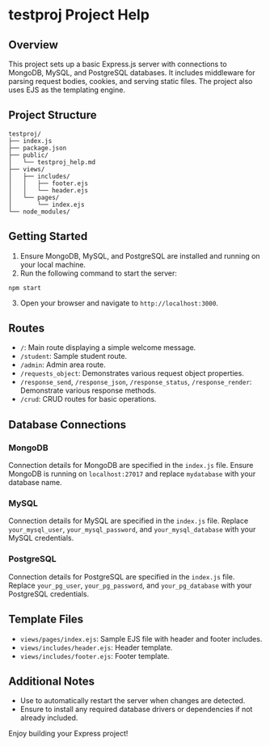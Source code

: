 # testproj Project Help

## Overview
This project sets up a basic Express.js server with connections to MongoDB, MySQL, and PostgreSQL databases. It includes middleware for parsing request bodies, cookies, and serving static files. The project also uses EJS as the templating engine.

## Project Structure
```
testproj/
├── index.js
├── package.json
├── public/
│   └── testproj_help.md
├── views/
│   ├── includes/
│   │   ├── footer.ejs
│   │   └── header.ejs
│   └── pages/
│       └── index.ejs
└── node_modules/
```

## Getting Started
1. Ensure MongoDB, MySQL, and PostgreSQL are installed and running on your local machine.
2. Run the following command to start the server:
```
npm start
```
3. Open your browser and navigate to `http://localhost:3000`.

## Routes
- `/`: Main route displaying a simple welcome message.
- `/student`: Sample student route.
- `/admin`: Admin area route.
- `/requests_object`: Demonstrates various request object properties.
- `/response_send`, `/response_json`, `/response_status`, `/response_render`: Demonstrate various response methods.
- `/crud`: CRUD routes for basic operations.

## Database Connections
### MongoDB
Connection details for MongoDB are specified in the `index.js` file. Ensure MongoDB is running on `localhost:27017` and replace `mydatabase` with your database name.

### MySQL
Connection details for MySQL are specified in the `index.js` file. Replace `your_mysql_user`, `your_mysql_password`, and `your_mysql_database` with your MySQL credentials.

### PostgreSQL
Connection details for PostgreSQL are specified in the `index.js` file. Replace `your_pg_user`, `your_pg_password`, and `your_pg_database` with your PostgreSQL credentials.

## Template Files
- `views/pages/index.ejs`: Sample EJS file with header and footer includes.
- `views/includes/header.ejs`: Header template.
- `views/includes/footer.ejs`: Footer template.

## Additional Notes
- Use  to automatically restart the server when changes are detected.
- Ensure to install any required database drivers or dependencies if not already included.

Enjoy building your Express project!
